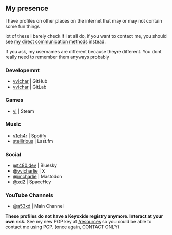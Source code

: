 ## My presence

I have profiles on other places on the internet that may or may not contain some fun things

lot of these i barely check if i at all do, if you want to contact me, you should see [my direct communication methods](/contact) instead.

If you ask, my usernames are different because theyre different. You dont really need to remember them anyways probably

### Developemnt

- [<i class="fa-brands fa-github"></i> vvichar](https://github.com/vvichar) | GitHub
- [<i class="fa-brands fa-gitlab"></i> vvichar](https://gitlab.com/vvichar) | GitLab

### Games

- [<i class="fa-brands fa-steam"></i> vi](https://steamcommunity.com/id/vvichar) | Steam

### Music

- [<i class="fa-brands fa-spotify"></i> v1ch4r](https://open.spotify.com/user/31ycvxbtk27ugjkdwvedpwngy4he?si=4bdac19e1980416f) | Spotify
- [<i class="fa-brands fa-lastfm"></i> stellirious](https://last.fm/user/stellirious) | Last.fm

### Social

- [<i class="fa-brands fa-bluesky"></i> @t480.dev](https://bsky.app/profile/t480.dev) | Bluesky
- [<i class="fa-brands fa-x-twitter"></i> @vvicharlie](https://x.com/@vvicharlie) | X
- [<i class="fa-brands fa-mastodon"></i> @imcharlie](https://hachyderm.io/@imcharlie) | Mastodon
- [<i class="fa-solid fa-globe"></i> @xd2](https://spacehey.com/xd2) | SpaceHey

### YouTube Channels

- [<i class="fa-brands fa-youtube"></i> @a53xd](https://www.youtube.com/@a53xd) | Main Channel

**<i class="fa-solid fa-key"></i> These profiles do not have a Keyoxide registry anymore. Interact at your own risk.** See my new PGP key at [/resources](https://t480.dev/resources) so you could be able to contact me using PGP. (once again, CONTACT ONLY)
